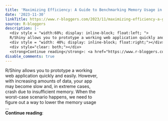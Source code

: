 ```yaml
---
title: 'Maximizing Efficiency: A Guide to Benchmarking Memory Usage in Shiny Apps'
date: '2023-11-30'
linkTitle: https://www.r-bloggers.com/2023/11/maximizing-efficiency-a-guide-to-benchmarking-memory-usage-in-shiny-apps/
source: R-bloggers
description: |-
  <div style = "width:60%; display: inline-block; float:left; ">
  R/Shiny allows you to prototype a working web application quickly and easily. However, with increasing amounts of data, your app may become slow and, in extreme cases, crash due to insufficient memory. When the worst-case scenario happens, we need to figure out a way to lower the memory usage ...</div>
  <div style = "width: 40%; display: inline-block; float:right;"></div>
  <div style="clear: both;"></div>
  <strong>Continue reading</strong>: <a href="https://www.r-bloggers.com/2023/11/maximizing-efficiency-a-guide-to-benchmarking-memory-u ...
disable_comments: true
---
```

<div style = "width:60%; display: inline-block; float:left; ">
R/Shiny allows you to prototype a working web application quickly and easily. However, with increasing amounts of data, your app may become slow and, in extreme cases, crash due to insufficient memory. When the worst-case scenario happens, we need to figure out a way to lower the memory usage ...</div>
<div style = "width: 40%; display: inline-block; float:right;"></div>
<div style="clear: both;"></div>
<strong>Continue reading</strong>: <a href="https://www.r-bloggers.com/2023/11/maximizing-efficiency-a-guide-to-benchmarking-memory-u ...